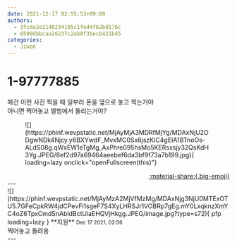 ```yaml
---
date: 2021-12-17 02:55:53+09:00
authors:
  - 3fcda2e2140234195c1fed4f62bd176c
  - 6599dbbcaa26237c2ab0f3becb421b45
categories:
  - Jiwon
---
```


# 1-97777885

<div class="post-container" markdown="1">
<div class="content-container md-sidebar__scrollwrap" markdown="1">

메건 이런 사진 찍을 때 일부러 폰을 옆으로 놓고 찍는거야<br>아니면 찍어놓고 앨범에서 돌리는거야?
<figure markdown="1">
![](https://phinf.wevpstatic.net/MjAyMjA3MDRfMjYg/MDAxNjU2ODgwNDk4Njcy.y6BXYwdF_MvxMC0Sx6jszKiC4gEIA1BTnoOs-ALdS08g.qWxEW1eTgMg_AxPhre095hsMo5KERsxsjy32QsKdH3Yg.JPEG/8ef2d97a69464aeebef6da3bf9f73a7b199.jpg){ loading=lazy onclick="openFullscreen(this)"}
</figure>


</div>
</div>

<div style="text-align: right;" markdown="1">
<a href="https://weverse.io/fromis9/fanpost/1-97777885" style="text-align: right;">:material-share:{.big-emoji}</a>
</div>
---

<div class="comments-container md-sidebar__scrollwrap" markdown="1">
<div class="comment" markdown="1">
<div class='id-container' markdown="1">
![](https://phinf.wevpstatic.net/MjAyMzA2MjVfMzMg/MDAxNjg3NjU0MTExOTU5.7GFeCpkRW4jdCPevFi1sgeF7S4XyLHRSJr1VOBRp7gEg.mY0LxqknzXmYC4oZ6TpxCmdSnAbldBctUiaEHQVjHkgg.JPEG/image.jpg?type=s72){ pfp loading=lazy }
**<span class="artist">지원</span>** <small>Dec 17 2021, 02:56</small><br>
</div>
<div class='comment-body' markdown="1">
찍어놓고 돌려용
</div>
</div>
</div>
---
